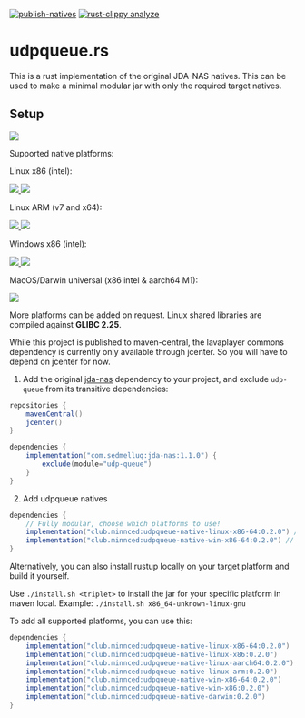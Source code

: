 [![publish-natives](https://github.com/MinnDevelopment/udpqueue.rs/actions/workflows/publish.yml/badge.svg)](https://github.com/MinnDevelopment/udpqueue.rs/actions/workflows/publish.yml)
[![rust-clippy analyze](https://github.com/MinnDevelopment/udpqueue.rs/actions/workflows/rust-clippy.yml/badge.svg)](https://github.com/MinnDevelopment/udpqueue.rs/actions/workflows/rust-clippy.yml)

# udpqueue.rs

This is a rust implementation of the original JDA-NAS natives. This can be used to make a minimal modular jar with only the required target natives.


## Setup

[ ![](https://img.shields.io/maven-central/v/club.minnced/udpqueue-api?color=blue&label=udpqueue-api) ](https://search.maven.org/artifact/club.minnced/udpqueue-api)

Supported native platforms:

Linux x86 (intel):

[ ![](https://img.shields.io/maven-central/v/club.minnced/udpqueue-native-linux-x86-64?color=blue&label=linux-x86-64&logo=linux&logoColor=white) ](https://search.maven.org/artifact/club.minnced/udpqueue-native-linux-x86-64)
[ ![](https://img.shields.io/maven-central/v/club.minnced/udpqueue-native-linux-x86?color=blue&label=linux-x86&logo=linux&logoColor=white) ](https://search.maven.org/artifact/club.minnced/udpqueue-native-linux-x86)

Linux ARM (v7 and x64):

[ ![](https://img.shields.io/maven-central/v/club.minnced/udpqueue-native-linux-aarch64?color=blue&label=linux-aarch64&logo=linux&logoColor=white) ](https://search.maven.org/artifact/club.minnced/udpqueue-native-linux-aarch64)
[ ![](https://img.shields.io/maven-central/v/club.minnced/udpqueue-native-linux-arm?color=blue&label=linux-arm&logo=linux&logoColor=white) ](https://search.maven.org/artifact/club.minnced/udpqueue-native-linux-arm)

Windows x86 (intel):

[ ![](https://img.shields.io/maven-central/v/club.minnced/udpqueue-native-win-x86-64?color=blue&label=win-x86-64&logo=windows&logoColor=white) ](https://search.maven.org/artifact/club.minnced/udpqueue-native-win-x86-64)
[ ![](https://img.shields.io/maven-central/v/club.minnced/udpqueue-native-win-x86?color=blue&label=win-x86&logo=windows&logoColor=white) ](https://search.maven.org/artifact/club.minnced/udpqueue-native-win-x86)

MacOS/Darwin universal (x86 intel & aarch64 M1):

[ ![](https://img.shields.io/maven-central/v/club.minnced/udpqueue-native-darwin?color=blue&label=darwin&logo=apple&logoColor=white) ](https://search.maven.org/artifact/club.minnced/udpqueue-native-darwin)

More platforms can be added on request. Linux shared libraries are compiled against **GLIBC 2.25**.

While this project is published to maven-central, the lavaplayer commons dependency is currently only available through jcenter. So you will have to depend on jcenter for now.

1. Add the original [jda-nas](https://github.com/sedmelluq/jda-nas) dependency to your project, and exclude `udp-queue` from its transitive dependencies:

```gradle
repositories {
    mavenCentral()
    jcenter()
}

dependencies {
    implementation("com.sedmelluq:jda-nas:1.1.0") {
        exclude(module="udp-queue")
    }
}
```

2. Add udpqueue natives

```gradle
dependencies {
    // Fully modular, choose which platforms to use!
    implementation("club.minnced:udpqueue-native-linux-x86-64:0.2.0") // adds linux 64bit
    implementation("club.minnced:udpqueue-native-win-x86-64:0.2.0") // adds windows 64bit
}
```

Alternatively, you can also install rustup locally on your target platform and build it yourself.

Use `./install.sh <triplet>` to install the jar for your specific platform in maven local. Example: `./install.sh x86_64-unknown-linux-gnu`

To add all supported platforms, you can use this:

```gradle
dependencies {
    implementation("club.minnced:udpqueue-native-linux-x86-64:0.2.0")
    implementation("club.minnced:udpqueue-native-linux-x86:0.2.0")
    implementation("club.minnced:udpqueue-native-linux-aarch64:0.2.0")
    implementation("club.minnced:udpqueue-native-linux-arm:0.2.0")
    implementation("club.minnced:udpqueue-native-win-x86-64:0.2.0")
    implementation("club.minnced:udpqueue-native-win-x86:0.2.0")
    implementation("club.minnced:udpqueue-native-darwin:0.2.0")
}
```
